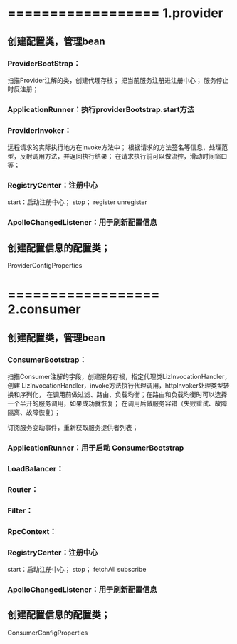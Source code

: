 # ================== 1.provider
## 创建配置类，管理bean
### ProviderBootStrap：
扫描Provider注解的类，创建代理存根；
把当前服务注册进注册中心；
服务停止时反注册；

### ApplicationRunner：执行providerBootstrap.start方法

### ProviderInvoker：
远程请求的实际执行地方在invoke方法中；
根据请求的方法签名等信息，处理范型，反射调用方法，并返回执行结果；
在请求执行前可以做流控，滑动时间窗口等；

### RegistryCenter：注册中心
start：启动注册中心；
stop；
register
unregister

### ApolloChangedListener：用于刷新配置信息

## 创建配置信息的配置类；
ProviderConfigProperties

# ================== 2.consumer
## 创建配置类，管理bean
### ConsumerBootstrap：
扫描Consumer注解的字段，创建服务存根，指定代理类LizInvocationHandler，
创建 LizInvocationHandler，invoke方法执行代理调用，httpInvoker处理类型转换和序列化，
在调用前做过滤、路由、负载均衡；在路由和负载均衡时可以选择一个半开的服务调用，如果成功就恢复；
在调用后做服务容错（失败重试、故障隔离、故障恢复）；

订阅服务变动事件，重新获取服务提供者列表；

### ApplicationRunner：用于启动 ConsumerBootstrap

### LoadBalancer：

### Router：

### Filter：

### RpcContext：

### RegistryCenter：注册中心
start：启动注册中心；
stop；
fetchAll
subscribe

### ApolloChangedListener：用于刷新配置信息

## 创建配置信息的配置类；
ConsumerConfigProperties

# 

